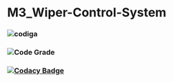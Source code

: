 # M3_Wiper-Control-System
### ![codiga](https://api.codiga.io/project/33411/score/svg)
### ![Code Grade](https://api.codiga.io/project/33411/status/svg)
### [![Codacy Badge](https://app.codacy.com/project/badge/Grade/80f6cb93a8c549b28592d7ab1c7ae722)](https://www.codacy.com/gh/BhargavaRaj/M3_Wiper-Control-System/dashboard?utm_source=github.com&amp;utm_medium=referral&amp;utm_content=BhargavaRaj/M3_Wiper-Control-System&amp;utm_campaign=Badge_Grade)
